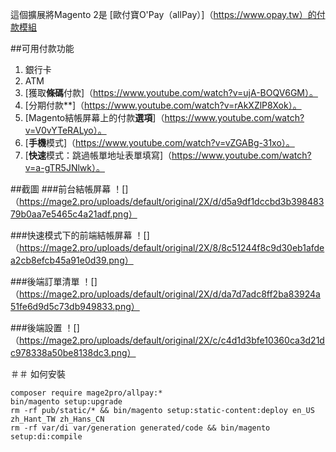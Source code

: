 這個擴展將Magento 2是 [歐付寶O'Pay（allPay）]（https://www.opay.tw）的付款模組


##可用付款功能
1. 銀行卡
2. ATM
3. [獲取**條碼**付款]（https://www.youtube.com/watch?v=ujA-BOQV6GM）。
4. [分期付款**]（https://www.youtube.com/watch?v=rAkXZlP8Xok）。
5. [Magento結帳屏幕上的付款**選項**]（https://www.youtube.com/watch?v=V0vYTeRALyo）。
6. [**手機**模式]（https://www.youtube.com/watch?v=vZGABg-31xo）。
7. [**快速**模式：跳過帳單地址表單填寫]（https://www.youtube.com/watch?v=a-gTR5JNlwk）。

##截圖
###前台結帳屏幕
！[]（https://mage2.pro/uploads/default/original/2X/d/d5a9df1dccbd3b39848379b0aa7e5465c4a21adf.png）

###快速模式下的前端結帳屏幕
！[]（https://mage2.pro/uploads/default/original/2X/8/8c51244f8c9d30eb1afdea2cb8efcb45a91e0d39.png）

###後端訂單清單
！[]（https://mage2.pro/uploads/default/original/2X/d/da7d7adc8ff2ba83924a51fe6d9d5c73db949833.png）

###後端設置
！[]（https://mage2.pro/uploads/default/original/2X/c/c4d1d3bfe10360ca3d21dc978338a50be8138dc3.png）



＃＃ 如何安裝

```
composer require mage2pro/allpay:*
bin/magento setup:upgrade
rm -rf pub/static/* && bin/magento setup:static-content:deploy en_US zh_Hant_TW zh_Hans_CN
rm -rf var/di var/generation generated/code && bin/magento setup:di:compile
```

